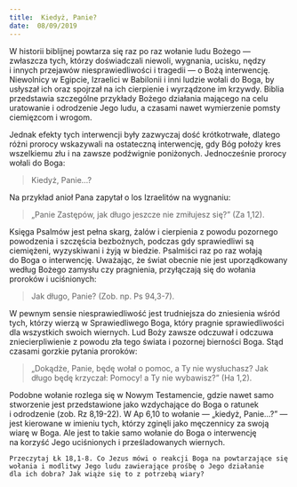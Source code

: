 ```yaml
---
title:  Kiedyż, Panie?
date:  08/09/2019
---
```


W historii biblijnej powtarza się raz po raz wołanie ludu Bożego — zwłaszcza tych, którzy doświadczali niewoli, wygnania, ucisku, nędzy i innych przejawów niesprawiedliwości i tragedii — o Bożą interwencję. Niewolnicy w Egipcie, Izraelici w Babilonii i inni ludzie wołali do Boga, by usłyszał ich oraz spojrzał na ich cierpienie i wyrządzone im krzywdy. Biblia przedstawia szczególne przykłady Bożego działania mającego na celu uratowanie i odrodzenie Jego ludu, a czasami nawet wymierzenie pomsty ciemięzcom i wrogom.

Jednak efekty tych interwencji były zazwyczaj dość krótkotrwałe, dlatego różni prorocy wskazywali na ostateczną interwencję, gdy Bóg położy kres wszelkiemu złu i na zawsze podźwignie poniżonych. Jednocześnie prorocy wołali do Boga:

> <p></p>
> Kiedyż, Panie…?

Na przykład anioł Pana zapytał o los Izraelitów na wygnaniu:

> <p></p>
> „Panie Zastępów, jak długo jeszcze nie zmiłujesz się?” (Za 1,12).

Księga Psalmów jest pełna skarg, żalów i cierpienia z powodu pozornego powodzenia i szczęścia bezbożnych, podczas gdy sprawiedliwi są ciemiężeni, wyzyskiwani i żyją w biedzie. Psalmiści raz po raz wołają do Boga o interwencję. Uważając, że świat obecnie nie jest uporządkowany według Bożego zamysłu czy pragnienia, przyłączają się do wołania proroków i uciśnionych:

> <p></p>
> Jak długo, Panie? (Zob. np. Ps 94,3-7).

W pewnym sensie niesprawiedliwość jest trudniejsza do zniesienia wśród tych, którzy wierzą w Sprawiedliwego Boga, który pragnie sprawiedliwości dla wszystkich swoich wiernych. Lud Boży zawsze odczuwał i odczuwa zniecierpliwienie z powodu zła tego świata i pozornej bierności Boga. Stąd czasami gorzkie pytania proroków:

> <p></p>
> „Dokądże, Panie, będę wołał o pomoc, a Ty nie wysłuchasz? Jak długo będę krzyczał: Pomocy! a Ty nie wybawisz?” (Ha 1,2).

Podobne wołanie rozlega się w Nowym Testamencie, gdzie nawet samo stworzenie jest przedstawione jako wzdychające do Boga o ratunek i odrodzenie (zob. Rz 8,19-22). W Ap 6,10 to wołanie — „kiedyż, Panie…?” — jest kierowane w imieniu tych, którzy zginęli jako męczennicy za swoją wiarę w Boga. Ale jest to takie samo wołanie do Boga o interwencję na korzyść Jego uciśnionych i prześladowanych wiernych.

`Przeczytaj Łk 18,1-8. Co Jezus mówi o reakcji Boga na powtarzające się wołania i modlitwy Jego ludu zawierające prośbę o Jego działanie dla ich dobra? Jak wiąże się to z potrzebą wiary?`